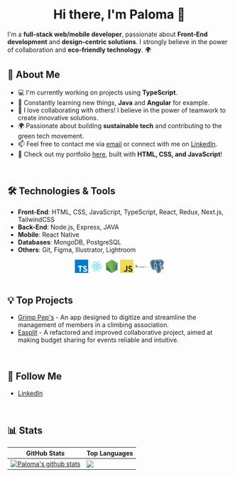 # <div align="center">Hi there, I'm Paloma 👋</div>

I'm a **full-stack web/mobile developer**, passionate about **Front-End development** and **design-centric solutions**. I strongly believe in the power of collaboration and **eco-friendly technology**. 🌍


## 🚀 About Me
- 💻 I'm currently working on projects using **TypeScript**.
- 🌱 Constantly learning new things, **Java** and **Angular** for example.
- 🤝 I love collaborating with others! I believe in the power of teamwork to create innovative solutions.
- 🌍 Passionate about building **sustainable tech** and contributing to the green tech movement.
- 📫 Feel free to contact me via [email](mailto:paloma.aubeau@gmail.com) or connect with me on [LinkedIn](https://www.linkedin.com/in/paloma-aubeau).
- 🔗 Check out my portfolio [here](https://portfolio-swart-sigma-67.vercel.app/), built with **HTML, CSS, and JavaScript**!


<br>

## 🛠️ Technologies & Tools
- **Front-End**: HTML, CSS, JavaScript, TypeScript, React, Redux, Next.js, TailwindCSS
- **Back-End**: Node.js, Express, JAVA
- **Mobile**: React Native
- **Databases**: MongoDB, PostgreSQL
- **Others**: Git, Figma, Illustrator, Lightroom

<div align="center">
  <code><img height="30" alt="typescript" src="https://raw.githubusercontent.com/github/explore/80688e429a7d4ef2fca1e82350fe8e3517d3494d/topics/typescript/typescript.png"></code>
  <code><img height="30" alt="react" src="https://raw.githubusercontent.com/github/explore/80688e429a7d4ef2fca1e82350fe8e3517d3494d/topics/react/react.png"></code>
  <code><img height="30" alt="nodejs" src="https://raw.githubusercontent.com/github/explore/80688e429a7d4ef2fca1e82350fe8e3517d3494d/topics/nodejs/nodejs.png"></code>
  <code><img height="30" alt="javascript" src="https://raw.githubusercontent.com/github/explore/80688e429a7d4ef2fca1e82350fe8e3517d3494d/topics/javascript/javascript.png"></code>
  <code><img height="30" alt="mongodb" src="https://raw.githubusercontent.com/github/explore/80688e429a7d4ef2fca1e82350fe8e3517d3494d/topics/mongodb/mongodb.png"></code>
  <code><img height="30" alt="postgresql" src="https://raw.githubusercontent.com/github/explore/80688e429a7d4ef2fca1e82350fe8e3517d3494d/topics/postgresql/postgresql.png"></code>
</div>

<br>

## 💡 Top Projects
- [Grimp Pep's](https://github.com/MarshMallowFR/jumpPepsBo) - An app designed to digitize and streamline the management of members in a climbing association.
- [Easplit](https://github.com/PalomaAubeau/EASPLIT-review) - A refactored and improved collaborative project, aimed at making budget sharing for events reliable and intuitive.

<br>

## 📢 Follow Me
- [LinkedIn](https://www.linkedin.com/in/paloma-aubeau)

<br>

## 📊 Stats

| GitHub Stats | Top Languages |
| ------------ | ------------- |
| <a href="https://github.com/PalomaAubeau"><img align="center" src="https://github-readme-stats.vercel.app/api?username=PalomaAubeau&show_icons=true&include_all_commits=true&theme=buefy&hide_border=true" alt="Paloma's github stats" /></a> | <a href="https://github.com/PalomaAubeau"><img align="center" src="https://github-readme-stats.vercel.app/api/top-langs/?username=PalomaAubeau&layout=compact&theme=buefy&hide_border=true" /></a> |
